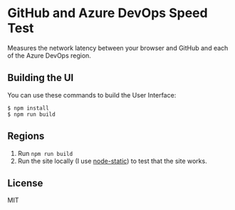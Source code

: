 # GitHub and Azure DevOps Speed Test

Measures the network latency between your browser and GitHub and each of the Azure DevOps region.

## Building the UI

You can use these commands to build the User Interface:

```
$ npm install
$ npm run build
```

## Regions

1. Run `npm run build`
1. Run the site locally (I use [node-static](https://www.npmjs.com/package/http-server)) to test that the site works.

## License 

MIT 
